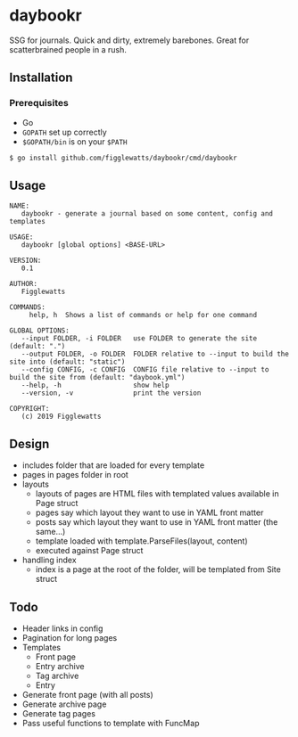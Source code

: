 # daybookr
SSG for journals. Quick and dirty, extremely barebones. Great for scatterbrained people in a rush.

## Installation
### Prerequisites
- Go
- `GOPATH` set up correctly
- `$GOPATH/bin` is on your `$PATH`

```bash
$ go install github.com/figglewatts/daybookr/cmd/daybookr
```

## Usage
```
NAME:
   daybookr - generate a journal based on some content, config and templates

USAGE:
   daybookr [global options] <BASE-URL>

VERSION:
   0.1

AUTHOR:
   Figglewatts

COMMANDS:
     help, h  Shows a list of commands or help for one command

GLOBAL OPTIONS:
   --input FOLDER, -i FOLDER   use FOLDER to generate the site (default: ".")
   --output FOLDER, -o FOLDER  FOLDER relative to --input to build the site into (default: "static")
   --config CONFIG, -c CONFIG  CONFIG file relative to --input to build the site from (default: "daybook.yml")
   --help, -h                  show help
   --version, -v               print the version

COPYRIGHT:
   (c) 2019 Figglewatts
```

## Design
- includes folder that are loaded for every template
- pages in pages folder in root
- layouts
   - layouts of pages are HTML files with templated values available in Page struct
   - pages say which layout they want to use in YAML front matter
   - posts say which layout they want to use in YAML front matter (the same...)
   - template loaded with template.ParseFiles(layout, content)
   - executed against Page struct
- handling index
   - index is a page at the root of the folder, will be templated from Site struct

## Todo
- Header links in config
- Pagination for long pages
- Templates
   - Front page
   - Entry archive
   - Tag archive
   - Entry
- Generate front page (with all posts)
- Generate archive page
- Generate tag pages
- Pass useful functions to template with FuncMap